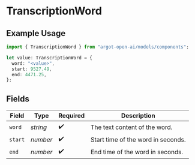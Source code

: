 # TranscriptionWord

## Example Usage

```typescript
import { TranscriptionWord } from "argot-open-ai/models/components";

let value: TranscriptionWord = {
  word: "<value>",
  start: 9527.49,
  end: 4471.25,
};
```

## Fields

| Field                              | Type                               | Required                           | Description                        |
| ---------------------------------- | ---------------------------------- | ---------------------------------- | ---------------------------------- |
| `word`                             | *string*                           | :heavy_check_mark:                 | The text content of the word.      |
| `start`                            | *number*                           | :heavy_check_mark:                 | Start time of the word in seconds. |
| `end`                              | *number*                           | :heavy_check_mark:                 | End time of the word in seconds.   |